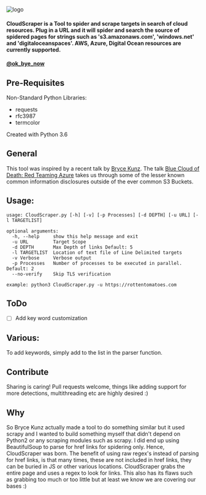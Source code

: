 ![logo](https://github.com/jordanpotti/CloudScraper/raw/master/media/CloudScraperReadme.png)


#### CloudScraper is a Tool to spider and scrape targets in search of cloud resources. Plug in a URL and it will spider and search the source of spidered pages for strings such as 's3.amazonaws.com', 'windows.net' and 'digitaloceanspaces'. AWS, Azure, Digital Ocean resources are currently supported. 

#### [@ok_bye_now](https://twitter.com/ok_bye_now)

## Pre-Requisites
Non-Standard Python Libraries:

* requests
* rfc3987
* termcolor

Created with Python 3.6

## General

This tool was inspired by a recent talk by [Bryce Kunz](https://twitter.com/TweekFawkes). The talk [Blue Cloud of Death: Red Teaming Azure](https://speakerdeck.com/tweekfawkes/blue-cloud-of-death-red-teaming-azure-1) takes us through some of the lesser known common information disclosures outside of the ever common S3 Buckets. 

## Usage:


    usage: CloudScraper.py [-h] [-v] [-p Processes] [-d DEPTH] [-u URL] [-l TARGETLIST]

    optional arguments:
      -h, --help     show this help message and exit
      -u URL         Target Scope
      -d DEPTH       Max Depth of links Default: 5
      -l TARGETLIST  Location of text file of Line Delimited targets
      -v Verbose     Verbose output
      -p Processes   Number of processes to be executed in parallel. Default: 2
      --no-verify    Skip TLS verification

    example: python3 CloudScraper.py -u https://rottentomatoes.com
    
## ToDo

- [ ] Add key word customization

## Various:

To add keywords, simply add to the list in the parser function. 

## Contribute

Sharing is caring! Pull requests welcome, things like adding support for more detections, multithreading etc are highly desired :) 

## Why

So Bryce Kunz actually made a tool to do something similar but it used scrapy and I wanted to build something myself that didn't depend on Python2 or any scraping modules such as scrapy. I did end up using BeautifulSoup to parse for href links for spidering only. Hence, CloudScraper was born. The benefit of using raw regex's instead of parsing for href links, is that many times, these are not included in href links, they can be buried in JS or other various locations. CloudScraper grabs the entire page and uses a regex to look for links. This also has its flaws such as grabbing too much or too little but at least we know we are covering our bases :) 
